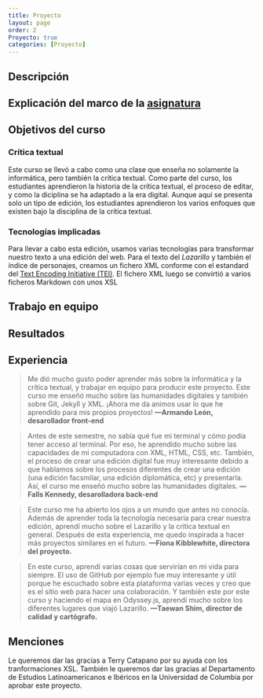 ```yaml
---
title: Proyecto
layout: page
order: 2
Proyecto: true
categories: [Proyecto]
---
```


## Descripción

## Explicación del marco de la [asignatura](https://github.com/susannalles/MinimalEditions)

## Objetivos del curso

### Crítica textual
Este curso se llevó a cabo  como una clase que enseña no solamente la informática, pero también la crítica textual. Como parte del curso, los estudiantes aprendieron la historia de la crítica textual, el proceso de editar, y como la diciplina se ha adaptado a la era digital. Aunque aquí se presenta solo un tipo de edición, los estudiantes aprendieron los varios enfoques que existen bajo la disciplina de la crítica textual.  

### Tecnologías implicadas
Para llevar a cabo esta edición, usamos varias tecnologías para transformar nuestro texto a una edición del web. Para el texto del *Lazarillo* y también el índice de personajes, creamos un fichero XML conforme con el estandard del [Text Encoding Initiative (TEI)](http://www.tei-c.org/index.xml). El fichero XML luego se convirtió a varios ficheros Markdown con unos XSL 

## Trabajo en equipo

## Resultados

## Experiencia
> Me dió mucho gusto poder aprender más sobre la informática y la crítica textual, y trabajar en equipo para producir este proyecto. Este curso me enseñó mucho sobre las humanidades digitales y también sobre Git, Jekyll y XML. ¡Ahora me da animos usar lo que he aprendido para mis propios proyectos! <span style="font-style: normal">**—Armando León, desarollador front-end**</span>

> Antes de este semestre, no sabía qué fue mi terminal y cómo podía tener acceso al terminal. Por eso, he aprendido mucho sobre las capacidades de mi computadora con XML, HTML, CSS, etc. También, el proceso de crear una edición digital fue muy interesante debido a que hablamos sobre los procesos diferentes de crear una edición (una edición facsmilar, una edición diplomática, etc) y presentarla. Así, el curso me enseñó mucho sobre las humanidades digitales. <span style="font-style: normal">**—Falls Kennedy, desarolladora back-end**</span>

> Este curso me ha abierto los ojos a un mundo que antes no conocía. Además de aprender toda la tecnología necesaria para crear nuestra edición, aprendí mucho sobre el Lazarillo y la crítica textual en general. Después de esta experiencia, me quedo inspirada a hacer más proyectos similares en el futuro. <span style="font-style: normal">**—Fiona Kibblewhite, directora del proyecto.**</span>

> En este curso, aprendí varias cosas que servirían en mi vida para siempre. El uso de GitHub por ejemplo fue muy interesante y útil porque he escuchado sobre esta plataforma varias veces y creo que es el sitio web para hacer una colaboración. Y también este por este curso y haciendo el mapa en Odyssey.js, aprendí mucho sobre los diferentes lugares que viajó Lazarillo. <span style="font-style: normal">**—Taewan Shim, director de calidad y cartógrafo.**</span>


## Menciones
Le queremos dar las gracias a Terry Catapano por su ayuda con los tranformaciones XSL. También le queremos dar las gracias al Departamento de Estudios Latinoamericanos e Ibéricos en la Universidad de Columbia por aprobar este proyecto.
